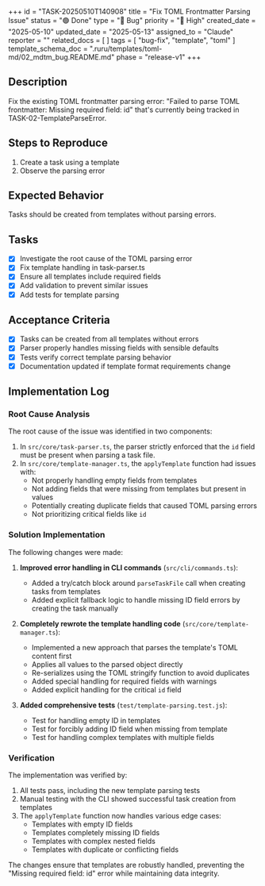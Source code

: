 +++
id = "TASK-20250510T140908"
title = "Fix TOML Frontmatter Parsing Issue"
status = "🟢 Done"
type = "🐞 Bug"
priority = "🔼 High"
created_date = "2025-05-10"
updated_date = "2025-05-13"
assigned_to = "Claude"
reporter = ""
related_docs = [ ]
tags = [ "bug-fix", "template", "toml" ]
template_schema_doc = ".ruru/templates/toml-md/02_mdtm_bug.README.md"
phase = "release-v1"
+++

## Description

Fix the existing TOML frontmatter parsing error: "Failed to parse TOML frontmatter: Missing required field: id" that's currently being tracked in TASK-02-TemplateParseError.

## Steps to Reproduce

1. Create a task using a template
2. Observe the parsing error

## Expected Behavior

Tasks should be created from templates without parsing errors.

## Tasks

- [x] Investigate the root cause of the TOML parsing error
- [x] Fix template handling in task-parser.ts
- [x] Ensure all templates include required fields
- [x] Add validation to prevent similar issues
- [x] Add tests for template parsing

## Acceptance Criteria

- [x] Tasks can be created from all templates without errors
- [x] Parser properly handles missing fields with sensible defaults
- [x] Tests verify correct template parsing behavior
- [x] Documentation updated if template format requirements change

## Implementation Log

### Root Cause Analysis

The root cause of the issue was identified in two components:

1. In `src/core/task-parser.ts`, the parser strictly enforced that the `id` field must be present when parsing a task file.
2. In `src/core/template-manager.ts`, the `applyTemplate` function had issues with:
   - Not properly handling empty fields from templates
   - Not adding fields that were missing from templates but present in values
   - Potentially creating duplicate fields that caused TOML parsing errors
   - Not prioritizing critical fields like `id`

### Solution Implementation

The following changes were made:

1. **Improved error handling in CLI commands** (`src/cli/commands.ts`):
   - Added a try/catch block around `parseTaskFile` call when creating tasks from templates
   - Added explicit fallback logic to handle missing ID field errors by creating the task manually

2. **Completely rewrote the template handling code** (`src/core/template-manager.ts`):
   - Implemented a new approach that parses the template's TOML content first
   - Applies all values to the parsed object directly
   - Re-serializes using the TOML stringify function to avoid duplicates
   - Added special handling for required fields with warnings
   - Added explicit handling for the critical `id` field

3. **Added comprehensive tests** (`test/template-parsing.test.js`):
   - Test for handling empty ID in templates
   - Test for forcibly adding ID field when missing from template
   - Test for handling complex templates with multiple fields

### Verification

The implementation was verified by:

1. All tests pass, including the new template parsing tests
2. Manual testing with the CLI showed successful task creation from templates
3. The `applyTemplate` function now handles various edge cases:
   - Templates with empty ID fields
   - Templates completely missing ID fields
   - Templates with complex nested fields
   - Templates with duplicate or conflicting fields

The changes ensure that templates are robustly handled, preventing the "Missing required field: id" error while maintaining data integrity.
